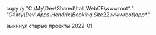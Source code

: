 ﻿
copy /y "C:\My\Dev\Shared\Itall.WebCF\wwwroot\*.*"   "C:\My\Dev\Apps\Hendrix\Booking.Site22\wwwroot\app\*.*"
 
выкинул старые проекты 2022-01